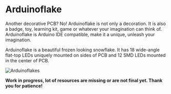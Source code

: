 # Arduinoflake

Another decorative PCB? No! Arduinoflake is not only a decoration. It is also a badge, toy, learning kit, game or whatever your imagination can think of. Arduinoflake is Arduino IDE compatible, make it a unique, unleash your imagination.



Arduinoflake is a beautiful frozen looking snowflake. It has 18 wide-angle flat-top LEDs uniquely mounted on sides of PCB and 12 SMD LEDs mounted in the center of PCB.

![Arduinoflakes](https://raw.githubusercontent.com/jpraus/arduinoflake/master/doc/PC172551.JPG)

**Work in progress, lot of resources are missing or are not final yet. Thank you for patience!**

